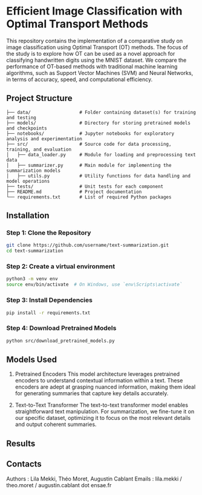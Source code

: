 # Efficient Image Classification with Optimal Transport Methods

This repository contains the implementation of a comparative study on image classification using Optimal Transport (OT) methods. The focus of the study is to explore how OT can be used as a novel approach for classifying handwritten digits using the MNIST dataset. We compare the performance of OT-based methods with traditional machine learning algorithms, such as Support Vector Machines (SVM) and Neural Networks, in terms of accuracy, speed, and computational efficiency.


## Project Structure
```plaintext
├── data/                  # Folder containing dataset(s) for training and testing
├── models/                # Directory for storing pretrained models and checkpoints
├── notebooks/             # Jupyter notebooks for exploratory analysis and experimentation
├── src/                   # Source code for data processing, training, and evaluation
│   ├── data_loader.py     # Module for loading and preprocessing text data
│   ├── summarizer.py      # Main module for implementing the summarization models
│   ├── utils.py           # Utility functions for data handling and model operations
├── tests/                 # Unit tests for each component
├── README.md              # Project documentation 
└── requirements.txt       # List of required Python packages
```
## Installation 

### Step 1: Clone the Repository
 ```bash
git clone https://github.com/username/text-summarization.git
cd text-summarization
 ```

### Step 2: Create a virtual environment 
 ```bash
python3 -m venv env
source env/bin/activate  # On Windows, use `env\Scripts\activate`
 ```

### Step 3: Install Dependencies
 ```bash
pip install -r requirements.txt
 ```

### Step 4: Download Pretrained Models
 ```bash
python src/download_pretrained_models.py
 ```

## Models Used

1. Pretrained Encoders
This model architecture leverages pretrained encoders to understand contextual information within a text. These encoders are adept at grasping nuanced information, making them ideal for generating summaries that capture key details accurately.

2. Text-to-Text Transformer
The text-to-text transformer model enables straightforward text manipulation. For summarization, we fine-tune it on our specific dataset, optimizing it to focus on the most relevant details and output coherent summaries.


## Results 

## Contacts 
Authors : Lila Mekki, Théo Moret, Augustin Cablant
Emails : lila.mekki / theo.moret / augustin.cablant dot ensae.fr
